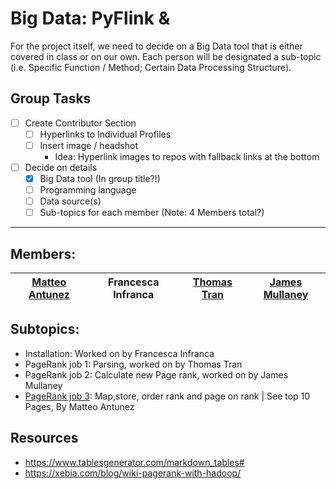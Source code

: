 # Big Data: PyFlink & 
For the project itself, we need to decide on a Big Data tool that is either covered in class or on our own. Each person will be designated a sub-topic (i.e. Specific Function / Method; Certain Data Processing Structure).

## Group Tasks

- [ ] Create Contributor Section
    - [ ] Hyperlinks to Individual Profiles
    - [ ] Insert image / headshot
        - Idea: Hyperlink images to repos with fallback links at the bottom
- [ ] Decide on details
    - [X] Big Data tool (In group title?!)
    - [ ] Programming language
    - [ ] Data source(s) 
    - [ ] Sub-topics for each member (Note: 4 Members total?)

----

## Members:

| [Matteo Antunez](https://github.com/matteoantunez)  | Francesca Infranca  | [Thomas Tran](https://github.com/thomastran7)  | [James Mullaney](https://github.com/JamesRMullaney)  |
|---|---|---|---| 

## Subtopics:

- Installation: Worked on by Francesca Infranca
- PageRank job 1: Parsing, worked on by Thomas Tran
- PageRank job 2: Calculate new Page rank, worked on by James Mullaney
- [PageRank job 3](tutorialFiles/pageRankJob3.md): Map,store, order rank and page on rank | See top 10 Pages, By Matteo Antunez
## Resources
* https://www.tablesgenerator.com/markdown_tables#
* https://xebia.com/blog/wiki-pagerank-with-hadoop/
